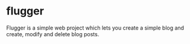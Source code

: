 # flugger

Flugger is a simple web project which lets you create a simple blog and create, modify and delete blog posts.  